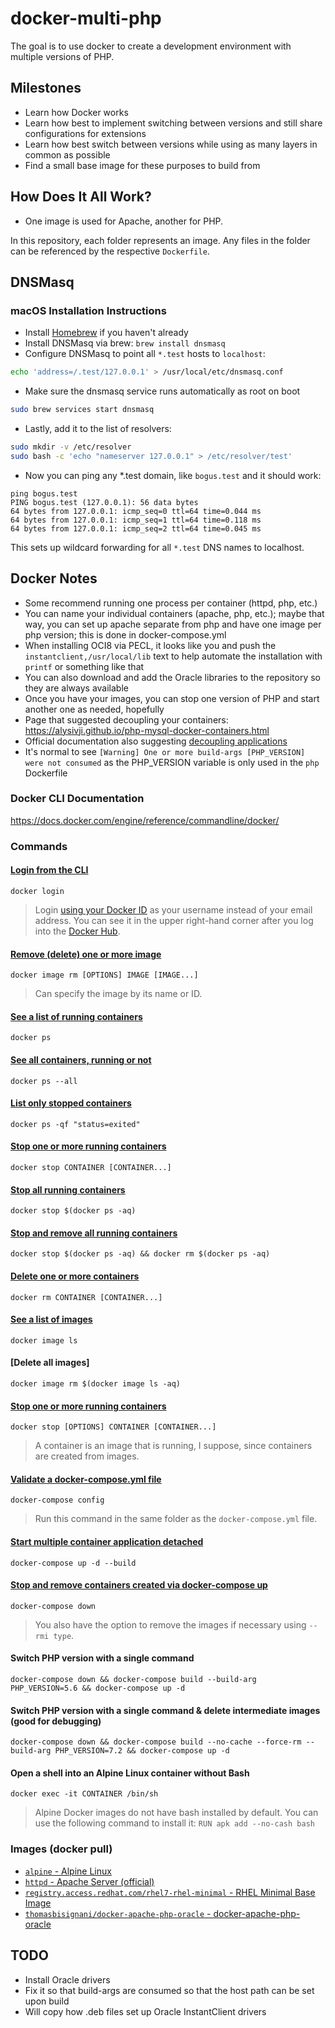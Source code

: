 # docker-multi-php
The goal is to use docker to create a development environment with multiple versions of PHP.

## Milestones
-   Learn how Docker works
-   Learn how best to implement switching between versions and still share configurations for extensions
-   Learn how best switch between versions while using as many layers in common as possible
-   Find a small base image for these purposes to build from

## How Does It All Work?
-   One image is used for Apache, another for PHP.

In this repository, each folder represents an image. Any files in the folder can
be referenced by the respective `Dockerfile`.

## DNSMasq
### macOS Installation Instructions
-   Install [Homebrew](https://brew.sh/) if you haven't already
-   Install DNSMasq via brew: `brew install dnsmasq`
-   Configure DNSMasq to point all `*.test` hosts to `localhost`:
```bash
echo 'address=/.test/127.0.0.1' > /usr/local/etc/dnsmasq.conf
```
-   Make sure the dnsmasq service runs automatically as root on boot
```bash
sudo brew services start dnsmasq
```
-   Lastly, add it to the list of resolvers:
```bash
sudo mkdir -v /etc/resolver
sudo bash -c 'echo "nameserver 127.0.0.1" > /etc/resolver/test'
```
-   Now you can ping any *.test domain, like `bogus.test` and it should work:
```
ping bogus.test
PING bogus.test (127.0.0.1): 56 data bytes
64 bytes from 127.0.0.1: icmp_seq=0 ttl=64 time=0.044 ms
64 bytes from 127.0.0.1: icmp_seq=1 ttl=64 time=0.118 ms
64 bytes from 127.0.0.1: icmp_seq=2 ttl=64 time=0.045 ms
```

This sets up wildcard forwarding for all `*.test` DNS names to localhost.

## Docker Notes
-   Some recommend running one process per container (httpd, php, etc.)
-   You can name your individual containers (apache, php, etc.); maybe that way,
you can set up apache separate from php and have one image per php version; this
is done in docker-compose.yml
-   When installing OCI8 via PECL, it looks like you and push the
`instantclient,/usr/local/lib` text to help automate the installation with
`printf` or something like that
-   You can also download and add the Oracle libraries to the repository so they
are always available
-   Once you have your images, you can stop one version of PHP and start another
one as needed, hopefully
-   Page that suggested decoupling your containers: <https://alysivji.github.io/php-mysql-docker-containers.html>
-   Official documentation also suggesting [decoupling applications](https://docs.docker.com/develop/develop-images/dockerfile_best-practices/#decouple-applications)
-   It's normal to see `[Warning] One or more build-args [PHP_VERSION] were not consumed`
as the PHP_VERSION variable is only used in the `php` Dockerfile


### Docker CLI Documentation
<https://docs.docker.com/engine/reference/commandline/docker/>

### Commands
#### [Login from the CLI](https://docs.docker.com/engine/reference/commandline/login/)
`docker login`

> Login [using your Docker ID](https://github.com/docker/hub-feedback/issues/935#issuecomment-300361781)
> as your username instead of your email address. You can see it in the upper
> right-hand corner after you log into the [Docker Hub](https://hub.docker.com).

#### [Remove (delete) one or more image](https://docs.docker.com/engine/reference/commandline/image_rm/)
`docker image rm [OPTIONS] IMAGE [IMAGE...]`

> Can specify the image by its name or ID.

#### [See a list of running containers]()
`docker ps`

#### [See all containers, running or not]()
`docker ps --all`

#### [List only stopped containers](https://stackoverflow.com/a/30231188/1620794)
`docker ps -qf "status=exited"`

#### [Stop one or more running containers]()
`docker stop CONTAINER [CONTAINER...]`

#### [Stop all running containers](http://blog.baudson.de/blog/stop-and-remove-all-docker-containers-and-images)
`docker stop $(docker ps -aq)`

#### [Stop and remove all running containers]()
`docker stop $(docker ps -aq) && docker rm $(docker ps -aq)`

#### [Delete one or more containers]()
`docker rm CONTAINER [CONTAINER...]`

#### [See a list of images]()
`docker image ls`

#### [Delete all images]
`docker image rm $(docker image ls -aq)`

#### [Stop one or more running containers](https://docs.docker.com/engine/reference/commandline/stop/)
`docker stop [OPTIONS] CONTAINER [CONTAINER...]`

> A container is an image that is running, I suppose, since containers are
> created from images.

#### [Validate a docker-compose.yml file](https://docs.docker.com/compose/reference/config/)
`docker-compose config`

> Run this command in the same folder as the `docker-compose.yml` file.

#### [Start multiple container application detached](https://docs.docker.com/compose/reference/up/)
`docker-compose up -d --build`

#### [Stop and remove containers created via docker-compose up](https://docs.docker.com/compose/reference/down/)
`docker-compose down`

> You also have the option to remove the images if necessary using `--rmi type`.

#### Switch PHP version with a single command
`docker-compose down && docker-compose build --build-arg PHP_VERSION=5.6 && docker-compose up -d`

#### Switch PHP version with a single command & delete intermediate images (good for debugging)
`docker-compose down && docker-compose build --no-cache --force-rm --build-arg PHP_VERSION=7.2 && docker-compose up -d`

#### Open a shell into an Alpine Linux container without Bash
`docker exec -it CONTAINER /bin/sh`

> Alpine Docker images do not have bash installed by default. You can use the
> following command to install it: `RUN apk add --no-cash bash`

### Images (docker pull)
-   [`alpine` - Alpine Linux](https://hub.docker.com/_/alpine/)
-   [`httpd` - Apache Server (official)](https://hub.docker.com/_/httpd/)
-   [`registry.access.redhat.com/rhel7-rhel-minimal` - RHEL Minimal Base Image](https://access.redhat.com/containers/?tab=images&platform=docker#/registry.access.redhat.com/rhel7-rhel-minimal)
-   [`thomasbisignani/docker-apache-php-oracle` - docker-apache-php-oracle](https://hub.docker.com/r/thomasbisignani/docker-apache-php-oracle/)

## TODO

-   Install Oracle drivers
-   Fix it so that build-args are consumed so that the host path can be set upon build
-   Will copy how .deb files set up Oracle InstantClient drivers
